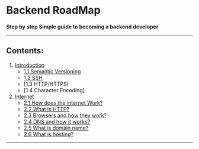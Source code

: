 # Backend RoadMap
**Step by step Simple guide to becoming a backend developer**
- - - 
## Contents:
1. [Introduction](./intro.md)
   - [1.1 Semantic Versioning](./intro.md#1.1-Semantic-Versioning)
   - [1.2 SSH](./intro.md#1.2-SSH)
   - [1.3 HTTP/HTTPS]
   - [1.4 Character Encoding]
2. [Internet](./internet.md)
    - [2.1 How does the internet Work?](./internet.md#1.1-How-does-the-internet-Work?)
    - [2.2 What is HTTP?]()
    - [2.3 Browsers and how they work?]()
    - [2.4 DNS and how it works?]()
    - [2.5 What is domain name?]()
    - [2.6 What is hosting?]()

- - -
